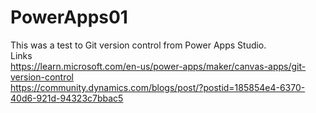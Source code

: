 # PowerApps01<br/>
This was a test to Git version control from Power Apps Studio.<br/>
Links<br/> https://learn.microsoft.com/en-us/power-apps/maker/canvas-apps/git-version-control<br/>
https://community.dynamics.com/blogs/post/?postid=185854e4-6370-40d6-921d-94323c7bbac5
